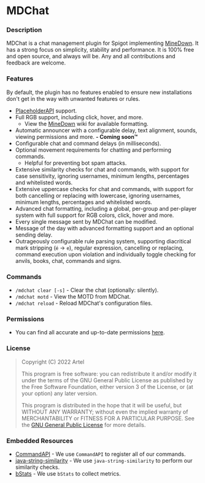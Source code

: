 # MDChat

### Description
MDChat is a chat management plugin for Spigot implementing [MineDown](https://github.com/Phoenix616/MineDown). It has a strong focus on simplicity, stability and
performance.
It is 100% free and open source, and always will be. Any and all contributions and feedback are welcome.

### Features
By default, the plugin has no features enabled to ensure new installations don't get in the way with unwanted features or rules.
* [PlaceholderAPI](https://www.spigotmc.org/resources/6245/) support.
* Full RGB support, including click, hover, and more.
  * View the [MineDown](https://github.com/Phoenix616/MineDown) wiki for available formatting.
* Automatic announcer with a configurable delay, text alignment, sounds, viewing permissions and more. **- Coming soon™️**
* Configurable chat and command delays (in milliseconds).
* Optional movement requirements for chatting and performing commands.
  * Helpful for preventing bot spam attacks.
* Extensive similarity checks for chat and commands, with support for case sensitivity, ignoring usernames, minimum lengths, percentages and whitelisted words.
* Extensive uppercase checks for chat and commands, with support for both cancelling or replacing with lowercase, ignoring usernames, minimum lengths, percentages and whitelisted words.
* Advanced chat formatting, including a global, per-group and per-player system with full support for RGB colors, click, hover and more.
* Every single message sent by MDChat can be modified.
* Message of the day with advanced formatting support and an optional sending delay.
* Outrageously configurable rule parsing system, supporting diacritical mark stripping (`é` -> `e`), regular expression, cancelling or replacing, command execution upon violation and individually toggle checking for anvils, books, chat, commands and signs.  

### Commands
* `/mdchat clear [-s]` - Clear the chat (optionally: silently).
* `/mdchat motd` - View the MOTD from MDChat.
* `/mdchat reload` - Reload MDChat's configuration files.

### Permissions
* You can find all accurate and up-to-date permissions [here](PERMISSIONS.md).

### License
> Copyright (C) 2022 Artel
>
> This program is free software: you can redistribute it and/or modify it under the terms of the GNU General Public
> License as published by the Free Software Foundation, either version 3 of the License, or (at your option) any later
> version.
>
> This program is distributed in the hope that it will be useful, but WITHOUT ANY WARRANTY; without even the implied
> warranty of MERCHANTABILITY or FITNESS FOR A PARTICULAR PURPOSE. See
> the [GNU General Public License](https://www.gnu.org/licenses/gpl-3.0.en.html) for more details.

### Embedded Resources
* [CommandAPI](https://github.com/JorelAli/CommandAPI) - We use `CommandAPI` to register all of our commands.
* [java-string-similarity](https://github.com/tdebatty/java-string-similarity) - We use `java-string-similarity` to perform our similarity checks.
* [bStats](https://github.com/Bastian/bStats) - We use `bStats` to collect metrics.